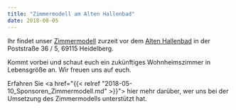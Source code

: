 ```yaml
---
title: "Zimmermodell am Alten Hallenbad"
date: 2018-08-05
---
```


Ihr findet unser [Zimmermodell](/zimmermodell) zurzeit vor
dem [Alten Hallenbad](http://www.alteshallenbad.de/) in der Poststraße
36 / 5, 69115 Heidelberg.

Kommt vorbei und schaut euch ein zukünftiges Wohnheimszimmer in
Lebensgröße an. Wir freuen uns auf euch.

Erfahren Sie <a href="{{< relref "2018-05-10_Sponsoren_Zimmermodell.md" >}}"> hier</a> mehr darüber, wer uns bei der Umsetzung des Zimmermodells unterstützt hat.
